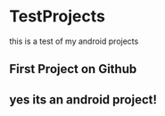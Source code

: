 # TestProjects
this is a test of my android projects
## First Project on Github
## yes its an android project!
